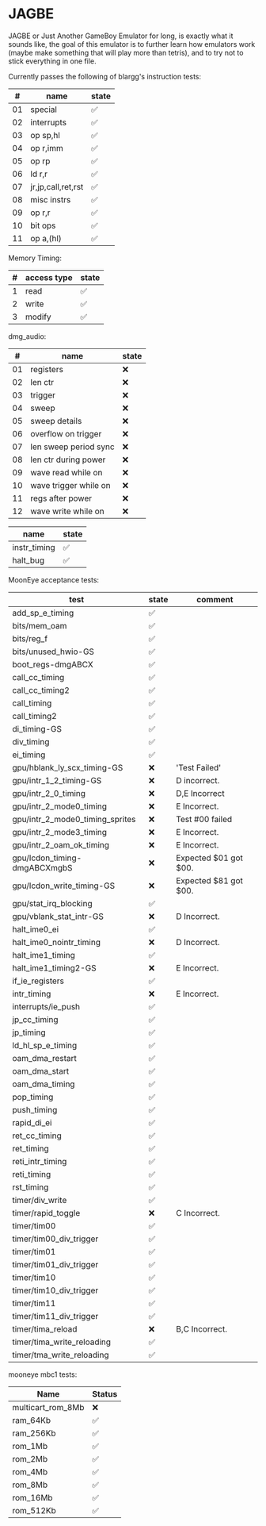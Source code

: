 # JAGBE
JAGBE or Just Another GameBoy Emulator for long, is exactly what it sounds like,
the goal of this emulator is to further learn how emulators work (maybe make something that will play more than tetris),
and to try not to stick everything in one file.

Currently passes the following of blargg's instruction tests:

|#|name|state|
|-|-|-|
|01|special|:white_check_mark:|
|02|interrupts|:white_check_mark:|
|03|op sp,hl|:white_check_mark:|
|04|op r,imm|:white_check_mark:|
|05|op rp|:white_check_mark:|
|06|ld r,r|:white_check_mark:|
|07|jr,jp,call,ret,rst|:white_check_mark:|
|08|misc instrs|:white_check_mark:|
|09|op r,r|:white_check_mark:|
|10|bit ops|:white_check_mark:|
|11|op a,(hl)|:white_check_mark:|

Memory Timing:

|#|access type|state|
|-|-|-|
|1|read|:white_check_mark:|
|2|write|:white_check_mark:|
|3|modify|:white_check_mark:|

dmg_audio:

|#|name|state|
|-|-|-|
|01|registers|:x:|
|02|len ctr|:x:|
|03|trigger|:x:|
|04|sweep|:x:|
|05|sweep details|:x:|
|06|overflow on trigger|:x:|
|07|len sweep period sync|:x:|
|08|len ctr during power|:x:|
|09|wave read while on|:x:|
|10|wave trigger while on|:x:|
|11|regs after power|:x:|
|12|wave write while on|:x:|

|name|state|
|-|-|
|instr_timing|:white_check_mark:|
|halt_bug|:white_check_mark:|

MoonEye acceptance tests:

|test|state|comment|
|-|-|-|
|add_sp_e_timing|:white_check_mark:||
|bits/mem_oam|:white_check_mark:||
|bits/reg_f|:white_check_mark:||
|bits/unused_hwio-GS|:white_check_mark:||
|boot_regs-dmgABCX|:white_check_mark:||
|call_cc_timing|:white_check_mark:||
|call_cc_timing2|:white_check_mark:||
|call_timing|:white_check_mark:||
|call_timing2|:white_check_mark:||
|di_timing-GS|:white_check_mark:||
|div_timing|:white_check_mark:||
|ei_timing|:white_check_mark:||
|gpu/hblank_ly_scx_timing-GS|:x:|'Test Failed'|
|gpu/intr_1_2_timing-GS|:x:|D incorrect.|
|gpu/intr_2_0_timing|:x:|D,E Incorrect|
|gpu/intr_2_mode0_timing|:x:|E Incorrect.|
|gpu/intr_2_mode0_timing_sprites|:x:|Test #00 failed|
|gpu/intr_2_mode3_timing|:x:|E Incorrect.|
|gpu/intr_2_oam_ok_timing|:x:|E Incorrect.|
|gpu/lcdon_timing-dmgABCXmgbS|:x:|Expected $01 got $00.|
|gpu/lcdon_write_timing-GS|:x:|Expected $81 got $00.|
|gpu/stat_irq_blocking|:white_check_mark:||
|gpu/vblank_stat_intr-GS|:x:|D Incorrect.|
|halt_ime0_ei|:white_check_mark:||
|halt_ime0_nointr_timing|:x:|D Incorrect.|
|halt_ime1_timing|:white_check_mark:||
|halt_ime1_timing2-GS|:x:|E Incorrect.|
|if_ie_registers|:white_check_mark:||
|intr_timing|:x:|E Incorrect.|
|interrupts/ie_push|:white_check_mark:|
|jp_cc_timing|:white_check_mark:||
|jp_timing|:white_check_mark:||
|ld_hl_sp_e_timing|:white_check_mark:||
|oam_dma_restart|:white_check_mark:||
|oam_dma_start|:white_check_mark:||
|oam_dma_timing|:white_check_mark:||
|pop_timing|:white_check_mark:||
|push_timing|:white_check_mark:||
|rapid_di_ei|:white_check_mark:||
|ret_cc_timing|:white_check_mark:||
|ret_timing|:white_check_mark:||
|reti_intr_timing|:white_check_mark:||
|reti_timing|:white_check_mark:||
|rst_timing|:white_check_mark:||
|timer/div_write|:white_check_mark:||
|timer/rapid_toggle|:x:|C Incorrect.|
|timer/tim00|:white_check_mark:||
|timer/tim00_div_trigger|:white_check_mark:||
|timer/tim01|:white_check_mark:||
|timer/tim01_div_trigger|:white_check_mark:||
|timer/tim10|:white_check_mark:||
|timer/tim10_div_trigger|:white_check_mark:||
|timer/tim11|:white_check_mark:||
|timer/tim11_div_trigger|:white_check_mark:||
|timer/tima_reload|:x:|B,C Incorrect.|
|timer/tima_write_reloading|:white_check_mark:||
|timer/tma_write_reloading|:white_check_mark:||

mooneye mbc1 tests:

|Name|Status|
|-|-|
|multicart_rom_8Mb|:x:|
|ram_64Kb|:white_check_mark:|
|ram_256Kb|:white_check_mark:|
|rom_1Mb|:white_check_mark:|
|rom_2Mb|:white_check_mark:|
|rom_4Mb|:white_check_mark:|
|rom_8Mb|:white_check_mark:|
|rom_16Mb|:white_check_mark:|
|rom_512Kb|:white_check_mark:|
